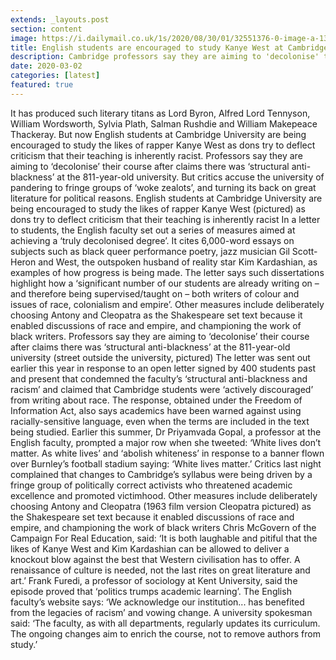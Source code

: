 ```yaml
---
extends: _layouts.post
section: content
image: https://i.dailymail.co.uk/1s/2020/08/30/01/32551376-0-image-a-13_1598746675192.jpg 
title: English students are encouraged to study Kanye West at Cambridge 
description: Cambridge professors say they are aiming to 'decolonise' their course after claims there was 'structural anti-blackness' at the 811-year-old university. 
date: 2020-03-02 
categories: [latest] 
featured: true 
--- 
```

It has produced such literary titans as Lord Byron, Alfred Lord Tennyson, William Wordsworth, Sylvia Plath, Salman Rushdie and William Makepeace Thackeray.
But now English students at Cambridge University are being encouraged to study the likes of rapper Kanye West as dons try to deflect criticism that their teaching is inherently racist.
Professors say they are aiming to ‘decolonise’ their course after claims there was ‘structural anti-blackness’ at the 811-year-old university.
But critics accuse the university of pandering to fringe groups of ‘woke zealots’, and turning its back on great literature for political reasons.
English students at Cambridge University are being encouraged to study the likes of rapper Kanye West (pictured) as dons try to deflect criticism that their teaching is inherently racist
In a letter to students, the English faculty set out a series of measures aimed at achieving a ‘truly decolonised degree’.
It cites 6,000-word essays on subjects such as black queer performance poetry, jazz musician Gil Scott-Heron and West, the outspoken husband of reality star Kim Kardashian, as examples of how progress is being made.
The letter says such dissertations highlight how a ‘significant number of our students are already writing on – and therefore being supervised/taught on – both writers of colour and issues of race, colonialism and empire’.
Other measures include deliberately choosing Antony and Cleopatra as the Shakespeare set text because it enabled discussions of race and empire, and championing the work of black writers.
Professors say they are aiming to ‘decolonise’ their course after claims there was ‘structural anti-blackness’ at the 811-year-old university (street outside the university, pictured)
The letter was sent out earlier this year in response to an open letter signed by 400 students past and present that condemned the faculty’s ‘structural anti-blackness and racism’ and claimed that Cambridge students were ‘actively discouraged’ from writing about race. The response, obtained under the Freedom of Information Act, also says academics have been warned against using racially-sensitive language, even when the terms are included in the text being studied.
Earlier this summer, Dr Priyamvada Gopal, a professor at the English faculty, prompted a major row when she tweeted: ‘White lives don’t matter. As white lives’ and ‘abolish whiteness’ in response to a banner flown over Burnley’s football stadium saying: ‘White lives matter.’
Critics last night complained that changes to Cambridge’s syllabus were being driven by a fringe group of politically correct activists who threatened academic excellence and promoted victimhood.
Other measures include deliberately choosing Antony and Cleopatra (1963 film version Cleopatra pictured) as the Shakespeare set text because it enabled discussions of race and empire, and championing the work of black writers
Chris McGovern of the Campaign For Real Education, said: ‘It is both laughable and pitiful that the likes of Kanye West and Kim Kardashian can be allowed to deliver a knockout blow against the best that Western civilisation has to offer. A renaissance of culture is needed, not the last rites on great literature and art.’
Frank Furedi, a professor of sociology at Kent University, said the episode proved that ‘politics trumps academic learning’.
The English faculty’s website says: ‘We acknowledge our institution... has benefited from the legacies of racism’ and vowing change.
A university spokesman said: ‘The faculty, as with all departments, regularly updates its curriculum. The ongoing changes aim to enrich the course, not to remove authors from study.’
